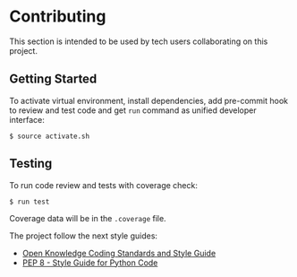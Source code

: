 # Contributing

This section is intended to be used by tech users collaborating
on this project.

## Getting Started

To activate virtual environment, install
dependencies, add pre-commit hook to review and test code
and get `run` command as unified developer interface:

```
$ source activate.sh
```

## Testing

To run code review and tests with coverage check:

```
$ run test
```

Coverage data will be in the `.coverage` file.

The project follow the next style guides:
- [Open Knowledge Coding Standards and Style Guide](https://github.com/okfn/coding-standards)
- [PEP 8 - Style Guide for Python Code](https://www.python.org/dev/peps/pep-0008/)

